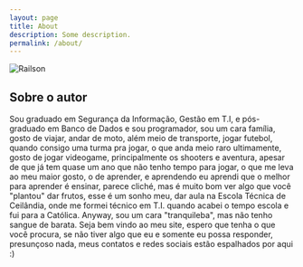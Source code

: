 ```yaml
---
layout: page
title: About
description: Some description.
permalink: /about/
---
```


<img itemprop="image" class="img-rounded" src="http://ap.imagensbrasil.org/images/2017/10/13/16425962_1363578007028078_3393532110574117113_n.jpg" alt="Railson">

## Sobre o autor

Sou graduado em Segurança da Informação, Gestão em T.I, e pós-graduado em Banco de Dados e sou programador, sou um cara família, gosto de viajar, andar de moto, além meio de transporte, jogar futebol, quando consigo uma turma pra jogar, o que anda meio raro ultimamente, gosto de jogar videogame, principalmente os shooters e aventura, apesar de que já tem quase um ano que não tenho tempo para jogar, o que me leva ao meu maior gosto, o de aprender, e aprendendo eu aprendi que o melhor para aprender é ensinar, parece cliché, mas é muito bom ver algo que você "plantou" dar frutos, esse é um sonho meu, dar aula na Escola Técnica de Ceilândia, onde me formei técnico em T.I. quando acabei o tempo escola e fui para a Católica. Anyway, sou um cara "tranquileba", mas não tenho sangue de barata. Seja bem vindo ao meu site, espero que tenha o que você procura, se não tiver algo que eu e somente eu possa responder, presunçoso nada, meus contatos e redes sociais estão espalhados por aqui :)
